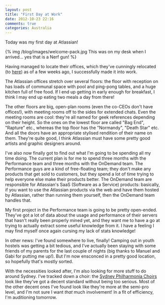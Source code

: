 ```yaml
---
layout: post
title: "First Day at Work"
date: 2012-10-23 22:16
comments: true
categories: Australia
---
```


Today was my first day at Atlassian!

{% img /blog/images/welcome-pack.jpg This was on my desk when I arrived... yes that is a Nerf gun! %}

<!-- more -->
Having managed to locate their offices, which they've cunningly relocated (to [here][gmaps]) as of a few weeks ago, I successfully made it into work. 

[gmaps]: https://maps.google.co.uk/maps?hl=en&q=30+cambridge+street+enmore&ie=UTF-8&hq=&hnear=0x6b12b038dc59e41f:0x8c7df8e24b3fe91d,30+Cambridge+St,+Enmore+NSW+2042,+Australia&gl=uk&ei=u9-DULq2GsKiigfrzYGQBw&ved=0CCEQ8gEwAA

The Atlassian offices stretch over several floors: the floor with reception on has loads of communal space with pool and ping-pong tables, and a huge kitchen full of free food. If I end up getting in early enough for breakfast, I think I may end up eating two meals a day from there!

The other floors are big, open-plan rooms (even the co-CEOs don't have offices!), with meeting rooms off to the sides for extended chats. Even the meeting rooms are cool: they're all named for geek references depending on their height. So the ones on the lowest floor are called "Bag End", "Rapture" etc., whereas the top floor has the "Normandy", "Death Star" etc. And all the doors have an appropriate stylised rendition of their name on them. They're quite good, I think Atlassian must have some pretty good artists and graphic designers around.

I've also now finally got to find out what I'm going to be spending all my time doing. The current plan is for me to spend three months with the Performance team and three months with the OnDemand team. The Performance guys are a kind of free-floating team; they don't make any products that get sold to customers, but they spend a lot of time trying to help everyone else make their products better. The OnDemand team are responsible for Atlassian's SaaS (Software as a Service) products: basically, if you want to use the Atlassian products via the web and have them hosted by Atlassian, rather than running them yourself, then the OnDemand team handles that.

My first project in the Performance team is going to be pretty open-ended. They've got a lot of data about the usage and performance of their servers that hasn't really been properly mined yet, and they want me to have a go at trying to actually extract some useful knowledge from it. I have a feeling I may find myself once again cursing my lack of stats knowledge!

In other news: I've found somewhere to live, finally! Camping out in youth hostels was getting a bit tedious, and I've actually been staying with some friends of my parents for the last couple of nights (big thanks to Manuel and Gabi for putting me up!). But I'm now ensconced in a pretty good location, so hopefully that's mostly sorted.

With the necessities looked after, I'm also looking for more stuff to do around Sydney. I've tracked down a choir: the [Sydney Philharmonia Choirs](http://www.sydneyphilharmonia.com.au/thechoirs.html) look like they've got a decent standard without being too serious. Most of the other decent ones I've found look like they're more at the semi-pro level, and I'm not sure I want *that* much involvement! In a fit of efficiency, I'm auditioning tomorrow. 
